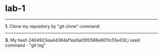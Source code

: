 # lab-1 
***
**1.** Clone my repository by "git clone" command
***
**3.** My hash 2404923ea44384af1ea5a05f0586e6011c51e430,i used command - "git log"
